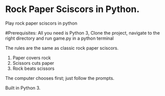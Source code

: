 # Rock Paper Sciscors in Python.

Play rock paper sciscors in python

#Prerequisites: 
	All you need is Python 3,
	Clone the project, navigate to the right directory and run game.py in a python terminal

The rules are the same as classic rock paper sciscors.
1. Paper covers rock
2. Scissors cuts paper
3. Rock beats scissors

The computer chooses first; just follow the prompts.

Built in Python 3.